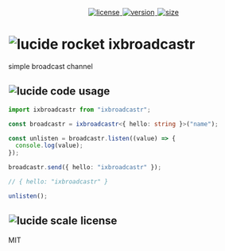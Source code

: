 <p align="center">
  <a title="license" href="https://github.com/flamrdevs/ixbroadcastr/blob/main/LICENSE">
    <picture>
      <source media="(prefers-color-scheme: dark)" srcset="https://none.deno.dev/npm/l?t=dark&n=ixbroadcastr">
      <img alt="license" src="https://none.deno.dev/npm/l?t=light&n=ixbroadcastr" hspace="1">
    </picture>
  </a>
  <a title="version" href="https://www.npmjs.com/package/ixbroadcastr">
    <picture>
      <source media="(prefers-color-scheme: dark)" srcset="https://none.deno.dev/npm/v?t=dark&n=ixbroadcastr">
      <img alt="version" src="https://none.deno.dev/npm/v?t=light&n=ixbroadcastr" hspace="1">
    </picture>
  </a>
  <a title="size" href="https://bundlejs.com/?q=ixbroadcastr">
    <picture>
      <source media="(prefers-color-scheme: dark)" srcset="https://none.deno.dev/bundlejs/mz?t=dark&n=ixbroadcastr">
      <img alt="size" src="https://none.deno.dev/bundlejs/mz?t=light&n=ixbroadcastr" hspace="1">
    </picture>
  </a>
</p>

<h1 id="ixbroadcastr">
  <picture>
    <source media="(prefers-color-scheme: dark)" srcset="https://none.deno.dev/ui/icon/lucide?t=dark&i=rocket">
    <img alt="lucide rocket" src="https://none.deno.dev/ui/icon/lucide?t=light&i=rocket" hspace="1">
  </picture>
  <span>
    ixbroadcastr
  </span>
</h1>

simple broadcast channel

<h2 id="usage">
  <picture>
    <source media="(prefers-color-scheme: dark)" srcset="https://none.deno.dev/ui/icon/lucide?t=dark&i=code">
    <img alt="lucide code" src="https://none.deno.dev/ui/icon/lucide?t=light&i=code" hspace="1">
  </picture>
  <span>
    usage
  </span>
</h2>

```ts
import ixbroadcastr from "ixbroadcastr";

const broadcastr = ixbroadcastr<{ hello: string }>("name");

const unlisten = broadcastr.listen((value) => {
  console.log(value);
});

broadcastr.send({ hello: "ixbroadcastr" });

// { hello: "ixbroadcastr" }

unlisten();
```

<h2 id="license">
  <picture>
    <source media="(prefers-color-scheme: dark)" srcset="https://none.deno.dev/ui/icon/lucide?t=dark&i=scale">
    <img alt="lucide scale" src="https://none.deno.dev/ui/icon/lucide?t=light&i=scale" hspace="1">
  </picture>
  <span>
    license
  </span>
</h2>

MIT
